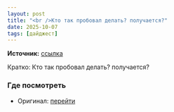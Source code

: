 ```yaml
---
layout: post
title: "<br />Кто так пробовал делать? получается?"
date: 2025-10-07
tags: [дайджест]
---
```


**Источник:** [ссылка](https://t.me/aboutstocks/90855)

Кратко: Кто так пробовал делать? получается?

### Где посмотреть
- Оригинал: [перейти]({link})
